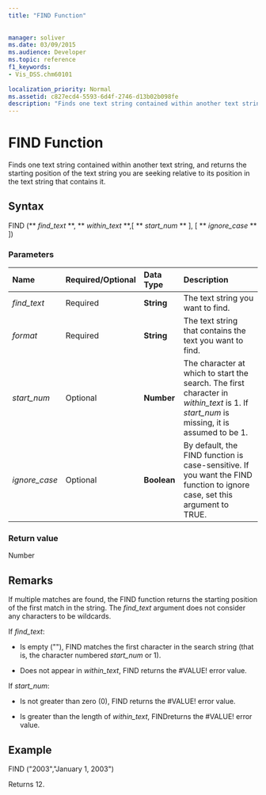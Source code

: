 ```yaml
---
title: "FIND Function"
 
 
manager: soliver
ms.date: 03/09/2015
ms.audience: Developer
ms.topic: reference
f1_keywords:
- Vis_DSS.chm60101
 
localization_priority: Normal
ms.assetid: c827ecd4-5593-6d4f-2746-d13b02b098fe
description: "Finds one text string contained within another text string, and returns the starting position of the text string you are seeking relative to its position in the text string that contains it."
---
```


# FIND Function

Finds one text string contained within another text string, and returns the starting position of the text string you are seeking relative to its position in the text string that contains it.
  
## Syntax

FIND (** *find_text* **, ** *within_text* **,[ ** *start_num* ** ], [ ** *ignore_case* ** ]) 
  
### Parameters

|**Name**|**Required/Optional**|**Data Type**|**Description**|
|:-----|:-----|:-----|:-----|
| _find_text_ <br/> |Required  <br/> |**String** <br/> |The text string you want to find.  <br/> |
| _format_ <br/> |Required  <br/> |**String** <br/> |The text string that contains the text you want to find.  <br/> |
| _start_num_ <br/> |Optional  <br/> |**Number** <br/> |The character at which to start the search. The first character in  _within_text_ is 1. If  _start_num_ is missing, it is assumed to be 1.  <br/> |
| _ignore_case_ <br/> |Optional  <br/> |**Boolean** <br/> |By default, the FIND function is case-sensitive. If you want the FIND function to ignore case, set this argument to TRUE.  <br/> |
   
### Return value

Number
  
## Remarks

If multiple matches are found, the FIND function returns the starting position of the first match in the string. The  _find_text_ argument does not consider any characters to be wildcards. 
  
If  _find_text_:
  
-  Is empty (""), FIND matches the first character in the search string (that is, the character numbered  _start_num_ or 1). 
    
- Does not appear in  _within_text_, FIND returns the #VALUE! error value. 
    
If  _start_num_:
  
- Is not greater than zero (0), FIND returns the #VALUE! error value. 
    
- Is greater than the length of  _within_text_, FINDreturns the #VALUE! error value. 
    
## Example

FIND ("2003","January 1, 2003") 
  
Returns 12. 
  

